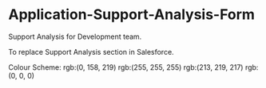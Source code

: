 # Application-Support-Analysis-Form

Support Analysis for Development team. 

To replace Support Analysis section in Salesforce.


Colour Scheme:
rgb:(0, 158, 219)
rgb:(255, 255, 255)
rgb:(213, 219, 217)
rgb:(0, 0, 0)
